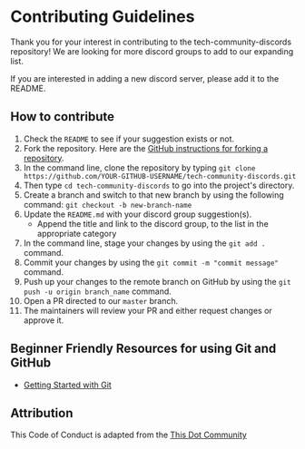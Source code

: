 # Contributing Guidelines

Thank you for your interest in contributing to the tech-community-discords repository! We are looking for more discord groups to add to our expanding list.

If you are interested in adding a new discord server, please add it to the README.

## How to contribute

1. Check the `README` to see if your suggestion exists or not.
2. Fork the repository. Here are the [GitHub instructions for forking a repository](https://docs.github.com/en/get-started/quickstart/fork-a-repo).
3. In the command line, clone the repository by typing `git clone https://github.com/YOUR-GITHUB-USERNAME/tech-community-discords.git`
4. Then type `cd tech-community-discords` to go into the project's directory.
5. Create a branch and switch to that new branch by using the following command: `git checkout -b new-branch-name`
6. Update the `README.md` with your discord group suggestion(s).
   - Append the title and link to the discord group, to the list in the appropriate category
7. In the command line, stage your changes by using the `git add .` command.
8. Commit your changes by using the `git commit -m "commit message"` command.
9. Push up your changes to the remote branch on GitHub by using the `git push -u origin branch_name` command.
10. Open a PR directed to our `master` branch.
11. The maintainers will review your PR and either request changes or approve it.

## Beginner Friendly Resources for using Git and GitHub

- [Getting Started with Git](https://www.thisdot.co/blog/getting-started-with-git)

## Attribution
This Code of Conduct is adapted from the [This Dot Community](https://github.com/thisdot/tech-community-slacks/blob/master/CONTRIBUTING.md)
